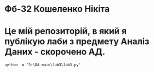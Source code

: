 # Фб-32 Кошеленко Нікіта


# Це мій репозиторій, в який я публікую лаби з предмету Аналіз Даних - скорочено АД.


````
python -u "D:\DA-main\lab3\lab3.py"
````